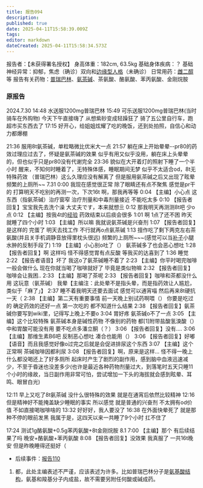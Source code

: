 ```yaml
---
title: 报告094
description: 
published: true
date: 2025-04-11T15:58:39.009Z
tags: 
editor: markdown
dateCreated: 2025-04-11T15:58:34.573Z
---
```


报告者：【未获得署名授权】
身高体重：182cm, 63.5kg
基础身体疾病：？
基础神经异常：抑郁，焦虑（确诊）双向和[边缘型人格](/BPD/)（未确诊）
日常用药：[雌二醇](/E2/)等
报告有关药物：[普瑞巴林](/PR80/)、[氨茶碱](/%E8%8C%B6%E7%A2%B1%E7%B1%BB%E8%8D%AF%E7%89%A9/#%E6%B0%A8%E8%8C%B6%E7%A2%B1%EF%BC%88Aminophylline%EF%BC%89)、茶氨酸、酪氨酸、苯丙氨酸、金刚烷胺

### 原报告
2024.7.30
14:48 水送服1200mg普瑞巴林
15:49 可乐送服1200mg普瑞巴林(当时骑车在外购物) 今天下午直接嗨了 从想紫砂变成轻躁狂了 骑了五公里自行车，跑超市买东西去了
17:15 好开心，给姐姐炫耀了吃的晚饭，还到处拍照，自信心和动力都爆棚

21:36 服用8t氨茶碱，单粒略微比优米大一点
21:57 躺在床上开始晕晕--pr80的药效过理应过去了，怀疑是氨茶碱的效果 似乎有用又似乎没用，躺在床上头晕晕的，但也似乎只是pr80没有代谢完全
23:36 貌似在大开着灯的照射下睡了一个半小时 醒来，不知何时睡着了，无特殊体感，睡眠期间无梦 似乎不太适合od，8t无特殊药效 （普瑞巴林）这么久理应没有解离了 但是服用氨茶碱之后又出现了眩晕 频繁的上厕所~~
7.31 0:00 我现在感觉很正常 除了眼睛还有点不聚焦 感觉是pr干的 打算明天不吃别的再测一次，下次16t 啊，那我再等等
0:04 【主编】小心点 这东西（指氨茶碱）治疗窗窄 治疗剂量和中毒剂量接近 不能吃太多
0:10 【报告者回复】宝宝我先去洗个澡 大丈夫です，本来就想亖
0:12 那我明天再测测8t吧 少o点
0:12 【主编】按我4t的[经验](/report/RP030/) 药效结束以后痰会很多
1:01 啊 1点了还不困 昨天就睡了四个小时
1:03 【主编】所以嘛 我就说氨茶碱是兴奋剂
1:07 【报告者回复】是这样的 完蛋了 明天去找工作 不行就再o点氨茶碱
1:13 擅作吃了剩下两克左右茶氨酸(并且关手机调静音放得里枕头很远) 频繁的上厕所~~~(感觉可以当[补子](/E2/)小腿水肿的反制手段了)
1:19 【主编】小心别o吐了（） 氨茶碱多了也会恶心想吐
1:28 【报告者回复】啊 这样吗 怪不得感觉胃有点反酸 等我买的达喜到了
1:36 睡觉
2:22 【报告者语音】坏了 我这o了氨茶碱睡不着了
2:23 【主编】你平时喝完咖啡一般会做什么 现在你就当喝了咖啡就好了 毕竟是类似物嘛
2:32 【报告者回复】咖啡会让我困..
2:33 【主编】那喝了茶呢
2:33 【报告者回复】咖啡和茶都没什么用 这玩意（氨茶碱） 我晕【主编注：此处晕不是指头晕，而是指药效让人尴尬，类似于「麻了」】
2:37 睡不着我明天还要去面试 感觉可以通宵喵 然后再来8t硬抗一天（
2:38 【主编】第二天有重要事情 前一天晚上别试药啊喂（） 你要是吃过的 确定药效的还好一点 第一次吃的 都不知道什么结果
2:38 【报告者回复】氨茶碱你要写到wiki里，记得写上晚上不要o
3:04 胃好疼 氨茶碱o不了一点
3:05 【主编】这个比较特殊 氨茶碱本身是碱性药物 不像别的药物 都[1]附带盐酸氢溴酸（） 中和胃酸可能没有用 要不吃点多潘立酮（？）
3:06 【报告者回复】没有....
3:06 【主编】那维生素B6吧 反制恶心想吐 凑合也能用（）
3:06 【报告者回复】好嘟 【语音】而且我感觉好像o过完之后就是会促进排尿这个东西
3:07 【主编】这个正常啊 茶碱咖啡因都利尿
3:08 【报告者回复】啊，原来是这样... 怪不得一晚上什么都没喝还上了好多厕所
起床时产生了剧烈的副作用，感到脑中血液迅速减少，不至于昏迷也没差多少(也许是最近各种药物剂量过大，到落笔时五天只睡11个小时的缘故，当日副作用非常可怕，尝试增加一下头的海拔就会感到眩晕、耳鸣、眼冒白光)

12:11 早上又吃了8t氨茶碱 没什么很特殊的效果 就是在通宵后依然比较精神
12:16 但是精神好不能掩盖缺少睡眠的事实 所以感觉 就是普通的兴奋剂 不太拥有od价值 不如直接喝咖啡啥的
13:32 好好好，我人要没了
16:38 在外面快晕死了 就是那种不停的眼前发黑 我属于是，这四天以来一共睡了9个小时 扛不住了

17:24 测试1g酪氨酸+0.5g苯丙氨酸+8t金刚烷胺
8.1 7:00 【主编】那个 有后续结果了吗 晚安+酪氨酸+苯丙氨酸
8:08 【报告者回复】没效果 我真服了 一共16t晚安 但是昨晚睡得还挺好（

- 后续事件：[报告110](/report/RP110/)

1.	都，此处主编表述不严谨，应该表述为许多。比如普瑞巴林分子是[氨基酸结构](/%E8%8C%B6%E7%A2%B1%E7%B1%BB%E8%8D%AF%E7%89%A9/#%E4%B8%80%E4%BA%9B%E4%BA%8B%E9%A1%B9-2)，氨基和羧基分子内成盐，故不需要另附任何酸或碱成药。
